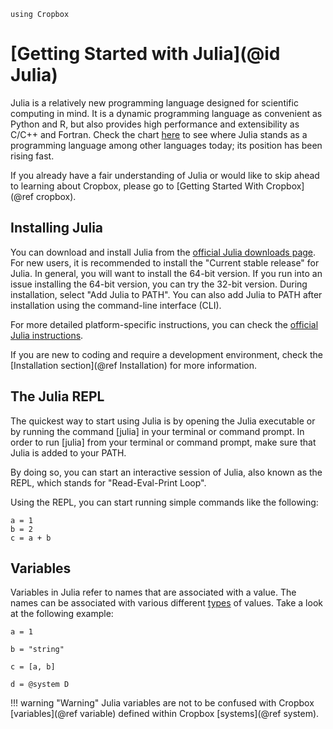 ```@setup Cropbox
using Cropbox
```

# [Getting Started with Julia](@id Julia)

Julia is a relatively new programming language designed for scientific computing in mind. It is a dynamic programming language as convenient as Python and R, but also provides high performance and extensibility as C/C++ and Fortran. Check the chart [here](https://www.tiobe.com/tiobe-index/) to see where Julia stands as a programming language among other languages today; its position has been rising fast.

If you already have a fair understanding of Julia or would like to skip ahead to learning about Cropbox, please go to [Getting Started With Cropbox](@ref cropbox).

## Installing Julia

You can download and install Julia from the [official Julia downloads page](https://julialang.org/downloads/). For new users, it is recommended to install the "Current stable release" for Julia. In general, you will want to install the 64-bit version. If you run into an issue installing the 64-bit version, you can try the 32-bit version. During installation, select "Add Julia to PATH". You can also add Julia to PATH after installation using the command-line interface (CLI).

For more detailed platform-specific instructions, you can check the [official Julia instructions](https://julialang.org/downloads/platform/).

If you are new to coding and require a development environment, check the [Installation section](@ref Installation) for more information.

## The Julia REPL

The quickest way to start using Julia is by opening the Julia executable or by running the command [julia] in your terminal or command prompt. In order to run [julia] from your terminal or command prompt, make sure that Julia is added to your PATH. 

By doing so, you can start an interactive session of Julia, also known as the REPL, which stands for "Read-Eval-Print Loop".

Using the REPL, you can start running simple commands like the following:

```@repl
a = 1
b = 2
c = a + b
```

## Variables

Variables in Julia refer to names that are associated with a value. The names can be associated with various different [types](https://docs.julialang.org/en/v1/manual/types/) of values. Take a look at the following example:

```@repl Cropbox
a = 1

b = "string"

c = [a, b]

d = @system D
```

!!! warning "Warning"
    Julia variables are not to be confused with Cropbox [variables](@ref variable) defined within Cropbox [systems](@ref system).